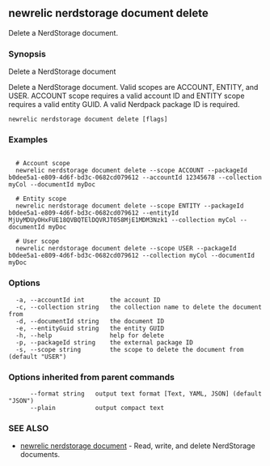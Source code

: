 ## newrelic nerdstorage document delete

Delete a NerdStorage document.

### Synopsis

Delete a NerdStorage document

Delete a NerdStorage document.  Valid scopes are ACCOUNT, ENTITY, and USER.
ACCOUNT scope requires a valid account ID and ENTITY scope requires a valid entity
GUID.  A valid Nerdpack package ID is required.


```
newrelic nerdstorage document delete [flags]
```

### Examples

```

  # Account scope
  newrelic nerdstorage document delete --scope ACCOUNT --packageId b0dee5a1-e809-4d6f-bd3c-0682cd079612 --accountId 12345678 --collection myCol --documentId myDoc

  # Entity scope
  newrelic nerdstorage document delete --scope ENTITY --packageId b0dee5a1-e809-4d6f-bd3c-0682cd079612 --entityId MjUyMDUyOHxFUE18QVBQTElDQVRJT058MjE1MDM3Nzk1 --collection myCol --documentId myDoc

  # User scope
  newrelic nerdstorage document delete --scope USER --packageId b0dee5a1-e809-4d6f-bd3c-0682cd079612 --collection myCol --documentId myDoc

```

### Options

```
  -a, --accountId int       the account ID
  -c, --collection string   the collection name to delete the document from
  -d, --documentId string   the document ID
  -e, --entityGuid string   the entity GUID
  -h, --help                help for delete
  -p, --packageId string    the external package ID
  -s, --scope string        the scope to delete the document from (default "USER")
```

### Options inherited from parent commands

```
      --format string   output text format [Text, YAML, JSON] (default "JSON")
      --plain           output compact text
```

### SEE ALSO

* [newrelic nerdstorage document](newrelic_nerdstorage_document.md)	 - Read, write, and delete NerdStorage documents.

